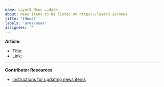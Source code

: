 ```yaml
---
name: Layer5 News update
about: News items to be listed on https://layer5.io/news
title: '[News]'
labels: 'area/news'
assignees: ''
---
```

**Article:**
- Title:
- Link:

---
**Contributor Resources**
- [Instructions for updating news items](https://github.com/layer5io/layer5/blob/master/CONTRIBUTING.md#news)
